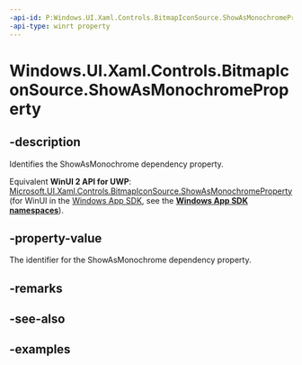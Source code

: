```yaml
---
-api-id: P:Windows.UI.Xaml.Controls.BitmapIconSource.ShowAsMonochromeProperty
-api-type: winrt property
---
```


<!-- Property syntax.
public DependencyProperty ShowAsMonochromeProperty { get; }
-->

# Windows.UI.Xaml.Controls.BitmapIconSource.ShowAsMonochromeProperty

## -description

Identifies the ShowAsMonochrome dependency property.

Equivalent **WinUI 2 API for UWP**: [Microsoft.UI.Xaml.Controls.BitmapIconSource.ShowAsMonochromeProperty](/windows/winui/api/microsoft.ui.xaml.controls.bitmapiconsource.showasmonochromeproperty) (for WinUI in the [Windows App SDK](/windows/apps/windows-app-sdk/), see the **[Windows App SDK namespaces](/windows/windows-app-sdk/api/winrt/)**).

## -property-value

The identifier for the ShowAsMonochrome dependency property.

## -remarks

## -see-also

## -examples

